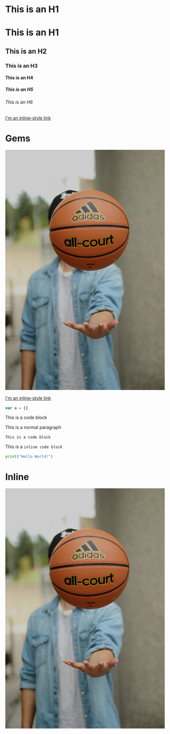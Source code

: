 This is an H1
============
# This is an H1
## This is an H2
### This is an H3
#### This is an H4
##### This is an H5
###### This is an H6


[I'm an inline-style link](https://www.google.com)

# Gems

![Alternative text](name.jpg)

[I'm an inline-style link](https://www.google.com)

```js 
var a = {}
```
This is a code block

This is a normal paragraph

    This is a code block

This is a `inline code block`


```python
print("Hello World!")
```
# Inline 
![Alternative text](name.jpg "hoops")

